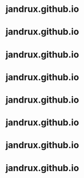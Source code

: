 # jandrux.github.io
# jandrux.github.io
# jandrux.github.io
# jandrux.github.io
# jandrux.github.io
# jandrux.github.io
# jandrux.github.io
# jandrux.github.io
